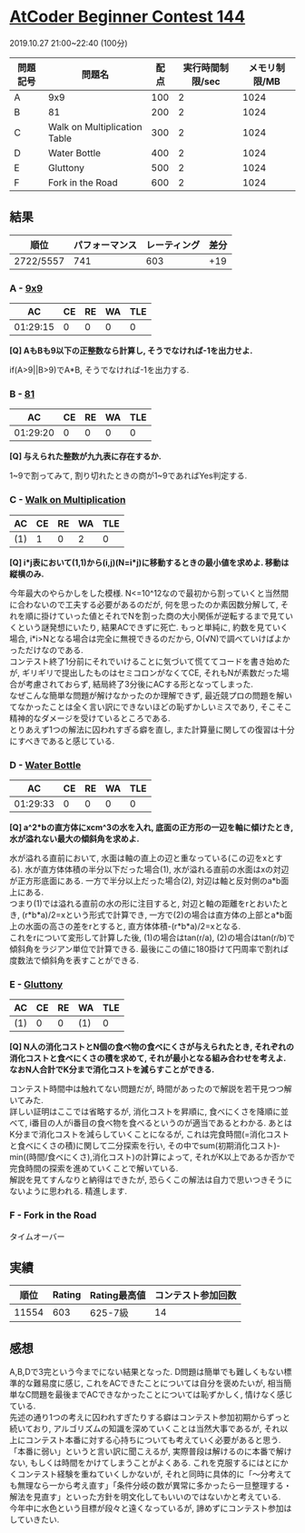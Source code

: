 # [AtCoder Beginner Contest 144](https://atcoder.jp/contests/abc144)
2019.10.27 21:00~22:40 (100分)

| 問題記号 | 問題名 | 配点 | 実行時間制限/sec | メモリ制限/MB |
----|----|----|----|----
| A | 9x9 | 100 | 2 | 1024 |
| B | 81 | 200 | 2 | 1024 |
| C | Walk on Multiplication Table | 300 | 2 | 1024 |
| D | Water Bottle | 400 | 2 | 1024 |
| E | Gluttony | 500 | 2 | 1024 |
| F | Fork in the Road | 600 | 2 | 1024 |

## 結果
| 順位 | パフォーマンス | レーティング | 差分 |
----|----|----|----
| 2722/5557 | 741 | 603 | +19 |

### A - [9x9](https://atcoder.jp/contests/abc144/tasks/abc144_a)
| AC | CE | RE | WA | TLE |
----|----|----|----|----
| 01:29:15 | 0 | 0 | 0 | 0 |

**[Q] AもBも9以下の正整数なら計算し, そうでなければ-1を出力せよ.**

if(A>9||B>9)でA*B, そうでなければ-1を出力する.

### B - [81](https://atcoder.jp/contests/abc144/tasks/abc144_b)
| AC | CE | RE | WA | TLE |
----|----|----|----|----
| 01:29:20 | 0 | 0 | 0 | 0 |

**[Q] 与えられた整数が九九表に存在するか.**

1\~9で割ってみて, 割り切れたときの商が1\~9であればYes判定する.

### C - [Walk on Multiplication](https://atcoder.jp/contests/abc144/tasks/abc144_c)
| AC | CE | RE | WA | TLE |
----|----|----|----|----
| (1) | 1 | 0 | 2 | 0 |

**[Q] i*j表において(1,1)から(i,j)(N=i\*j)に移動するときの最小値を求めよ. 移動は縦横のみ.**

今年最大のやらかしをした模様. N<=10^12なので最初から割っていくと当然間に合わないので工夫する必要があるのだが, 何を思ったのか素因数分解して, それを順に掛けていった値とそれでNを割った商の大小関係が逆転するまで見ていくという謎発想にいたり, 結果ACできずに死亡. もっと単純に, 約数を見ていく場合, i*i>Nとなる場合は完全に無視できるのだから, O(√N)で調べていけばよかっただけなのである.  
コンテスト終了1分前にそれでいけることに気づいて慌ててコードを書き始めたが, ギリギリで提出したものはセミコロンがなくてCE, それもNが素数だった場合が考慮されておらず, 結局終了3分後にACする形となってしまった.  
なぜこんな簡単な問題が解けなかったのか理解できず, 最近競プロの問題を解いてなかったことは全く言い訳にできないほどの恥ずかしいミスであり, そこそこ精神的なダメージを受けているところである.  
とりあえず1つの解法に囚われすぎる癖を直し, また計算量に関しての復習は十分にすべきであると感じている.

### D - [Water Bottle](https://atcoder.jp/contests/abc144/tasks/abc144_d)
| AC | CE | RE | WA | TLE |
----|----|----|----|----
| 01:29:33 | 0 | 0 | 0 | 0 |

**[Q] a^2*bの直方体にxcm^3の水を入れ, 底面の正方形の一辺を軸に傾けたとき, 水が溢れない最大の傾斜角を求めよ.**

水が溢れる直前において, 水面は軸の直上の辺と重なっている(この辺をxとする). 水が直方体体積の半分以下だった場合(1), 水が溢れる直前の水面はxの対辺が正方形底面にある. 一方で半分以上だった場合(2), 対辺は軸と反対側のa\*b面上にある.  
つまり(1)では溢れる直前の水の形に注目すると, 対辺と軸の距離をrとおいたとき, (r\*b\*a)/2=xという形式で計算でき, 一方で(2)の場合は直方体の上部とa\*b面上の水面の高さの差をrとすると, 直方体体積-(r\*b\*a)/2=xとなる.  
これをrについて変形して計算した後, (1)の場合はtan(r/a), (2)の場合はtan(r/b)で傾斜角をラジアン単位で計算できる. 最後にこの値に180掛けて円周率で割れば度数法で傾斜角を表すことができる.

### E - [Gluttony](https://atcoder.jp/contests/abc144/tasks/abc144_e)
| AC | CE | RE | WA | TLE |
----|----|----|----|----
| (1) | 0 | 0 | (1) | 0 |

**[Q] N人の消化コストとN個の食べ物の食べにくさが与えられたとき, それぞれの消化コストと食べにくさの積を求めて, それが最小となる組み合わせを考えよ. なおN人合計でK分まで消化コストを減らすことができる.**

コンテスト時間中は触れてない問題だが, 時間があったので解説を若干見つつ解いてみた.  
詳しい証明はここでは省略するが, 消化コストを昇順に, 食べにくさを降順に並べて, i番目の人がi番目の食べ物を食べるというのが適当であるとわかる. あとはK分まで消化コストを減らしていくことになるが, これは完食時間(=消化コストと食べにくさの積)に関して二分探索を行い, その中でsum(初期消化コスト)-min((時間/食べにくさ),消化コスト)の計算によって, それがK以上であるか否かで完食時間の探索を進めていくことで解いている.  
解説を見てすんなりと納得はできたが, 恐らくこの解法は自力で思いつきそうにないように思われる. 精進します.

### F - Fork in the Road
タイムオーバー

## 実績
| 順位 | Rating | Rating最高値 | コンテスト参加回数 |
----|----|----|----
| 11554 | 603 | 625-7級 | 14 |

## 感想
A,B,Dで3完という今までにない結果となった. D問題は簡単でも難しくもない標準的な難易度に感じ, これをACできたことについては自分を褒めたいが, 相当簡単なC問題を最後までACできなかったことについては恥ずかしく, 情けなく感じている.  
先述の通り1つの考えに囚われすぎたりする癖はコンテスト参加初期からずっと続いており, アルゴリズムの知識を深めていくことは当然大事であるが, それ以上にコンテスト本番に対する心持ちについても考えていく必要があると思う. 「本番に弱い」というと言い訳に聞こえるが, 実際普段は解けるのに本番で解けない, もしくは時間をかけてしまうことがよくある. これを克服するにはとにかくコンテスト経験を重ねていくしかないが, それと同時に具体的に「～分考えても無理なら一から考え直す」「条件分岐の数が異常に多かったら一旦整理する・解法を見直す」といった方針を明文化してもいいのではないかと考えている.  
今年中に水色という目標が段々と遠くなっているが, 諦めずにコンテスト参加はしていきたい.